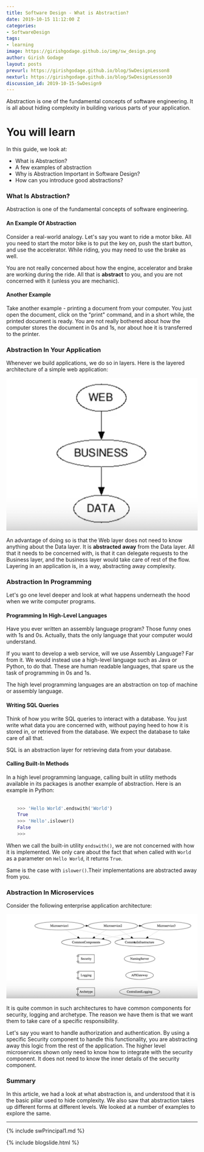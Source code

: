 ```yaml
---
title: Software Design - What is Abstraction?
date: 2019-10-15 11:12:00 Z
categories:
- SoftwareDesign
tags:
- learning
image: https://girishgodage.github.io/img/sw_design.png
author: Girish Godage
layout: posts
prevurl: https://girishgodage.github.io/blog/SwDesignLesson8
nexturl: https://girishgodage.github.io/blog/SwDesignLesson10
discussion_id: 2019-10-15-SwDesign9
---
```


Abstraction is one of the fundamental concepts of software engineering. It is all about hiding complexity in building various parts of your application. 

# You will learn

In this guide, we look at:
* What is Abstraction?
* A few examples of abstraction
* Why is Abstraction Important in Software Design?
* How can you introduce good abstractions?

### What Is Abstraction?

Abstraction is one of the fundamental concepts of software engineering.

#### An Example Of Abstraction

Consider a real-world analogy. Let's say you want to ride a motor bike. All you need to start the motor bike is to put the key on, push the start button, and use the accelerator. While riding, you may need to use the brake as well. 

You are not really concerned about how the engine, accelerator and brake are working during the ride. All that is **abstract** to you, and you are not concerned with it (unless you are mechanic). 

#### Another Example

Take another example - printing a document from your computer. You just open the document, click on the "print" command, and in a short while, the printed document is ready. You are not really bothered about how the computer stores the document in 0s and 1s, nor about hoe it is transferred to the printer. 

### Abstraction In Your Application

Whenever we build applications, we do so in layers. Here is the layered architecture of a simple web application:

![image info](/img/sw_design/9/Capture-012-01.png)

An advantage of doing so is that the Web layer does not need to know anything about the Data layer. It is **abstracted away** from the Data layer. All that it needs to be concerned with, is that it can delegate requests to the Business layer, and the business layer would take care of rest of the flow. Layering in an application is, in a way, abstracting away complexity. 

### Abstraction In Programming

Let's go one level deeper and look at what happens underneath the hood when we write computer programs.

#### Programming In High-Level Languages

Have you ever written an assembly language program? Those funny ones with 1s and 0s. Actually, thats the only language that your computer would understand.

If you want to develop a web service, will we use Assembly Language? Far from it. We would instead use a high-level language such as Java or Python, to do that. These are human readable languages, that spare us the task of programming in 0s and 1s. 

The high level programming languages are an abstraction on top of machine or assembly language.

#### Writing SQL Queries

Think of how you write SQL queries to interact with a database. You just write what data you are concerned with, without paying heed to how it is stored in, or retrieved from the database. We expect the database to take care of all that. 

SQL is an abstraction layer for retrieving data from your database.

#### Calling Built-In Methods

In a high level programming language, calling built in utility methods available in its packages is another example of abstraction. Here is an example in Python:

```py

	>>> 'Hello World'.endswith('World')
	True
	>>> 'Hello'.islower()
	False
	>>>

```

When we call the built-in utility ```endswith()```, we are not concerned with how it is implemented. We only care about the fact that when called with ```World``` as a parameter on ```Hello World```, it returns ```True```. 

Same is the case with ```islower()```.Their implementations are abstracted away from you.

### Abstraction In Microservices

Consider the following enterprise application architecture:

![image info](/img/sw_design/9/Capture-012-02.png)

It is quite common in such architectures to have common components for security, logging and archetype. The reason we have them is that we want them to take care of a specific responsibility. 

Let's say you want to handle authorization and authentication. By using a specific Security component to handle this functionality, you are abstracting away this logic from the rest of the application. The higher level microservices shown only need to know how to integrate with the security component. It does not need to know the inner details of the security component.


### Summary

In this article, we had a look at what abstraction is, and understood that it is the basic pillar used to hide complexity. We also saw that abstraction takes up different forms at different levels. We looked at a number of examples to explore the same.


---

{% include swPrincipal1.md %}

{% include blogslide.html %}

